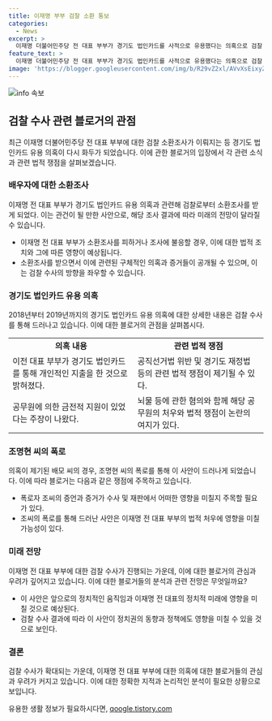 ```yaml
---
title: 이재명 부부 검찰 소환 통보
categories:
  - News
excerpt: >
  이재명 더불어민주당 전 대표 부부가 경기도 법인카드를 사적으로 유용했다는 의혹으로 검찰 소환조사를 받게 되었다. 이재명은 이미 다른 사건으로 대법원에 출석했으며, 검찰은 소환일을 특정하지 않았다. 이 의혹은 전 경기도청 별정직 직원이 폭로한 것으로, 이에 관련된 사건은 이미 기소되어 징역 10월에 집행유예 판결을 받은 상태이다. 공직선거법 위반 혐의도 포함되어 있으며, 국민권익위에 의해 대검에 이첩된 사건으로 수원지검이 수사하고 있다.
feature_text: >
  이재명 더불어민주당 전 대표 부부가 경기도 법인카드를 사적으로 유용했다는 의혹으로 검찰 소환조사를 받게 되었다. 이재명은 이미 다른 사건으로 대법원에 출석했으며, 검찰은 소환일을 특정하지 않았다. 이 의혹은 전 경기도청 별정직 직원이 폭로한 것으로, 이에 관련된 사건은 이미 기소되어 징역 10월에 집행유예 판결을 받은 상태이다. 공직선거법 위반 혐의도 포함되어 있으며, 국민권익위에 의해 대검에 이첩된 사건으로 수원지검이 수사하고 있다.
image: 'https://blogger.googleusercontent.com/img/b/R29vZ2xl/AVvXsEixyZcFfHzMRdzZMjFBmAUKJYCLCGyLL1o632UiGVXcaFdKo_bkvkuCioo0uUKlGfBVcT3P84aROyZIXSBEx3Aw5nCQ3pTgDom1WDC4m8eifvWiAmWEEVb4x6G_l8C0QH225ldMjyaFvpxGEBGNO37VmDTDMHGhJPq73UglMfDca1-0aw/s1600/blogspot.png'
---
```


<p><img src="https://blogger.googleusercontent.com/img/b/R29vZ2xl/AVvXsEixyZcFfHzMRdzZMjFBmAUKJYCLCGyLL1o632UiGVXcaFdKo_bkvkuCioo0uUKlGfBVcT3P84aROyZIXSBEx3Aw5nCQ3pTgDom1WDC4m8eifvWiAmWEEVb4x6G_l8C0QH225ldMjyaFvpxGEBGNO37VmDTDMHGhJPq73UglMfDca1-0aw/s1600/blogspot.png" alt="info 속보" /></p>

<h2 data-ke-size="size26">검찰 수사 관련 블로거의 관점</h2>

<p data-ke-size="size16">최근 이재명 더불어민주당 전 대표 부부에 대한 검찰 소환조사가 이뤄지는 등 경기도 법인카드 유용 의혹이 다시 화두가 되었습니다. 이에 관한 블로거의 입장에서 각 관련 소식과 관련 법적 쟁점을 살펴보겠습니다.</p>

<h3>배우자에 대한 소환조사</h3>

<p data-ke-size="size16">이재명 전 대표 부부가 경기도 법인카드 유용 의혹과 관련해 검찰로부터 소환조사를 받게 되었다. 이는 관건이 될 만한 사안으로, 해당 조사 결과에 따라 미래의 전망이 달라질 수 있습니다.</p>

<ul>
  <li>이재명 전 대표 부부가 소환조사를 피하거나 조사에 불응할 경우, 이에 대한 법적 조치와 그에 따른 영향이 예상됩니다.</li>
  <li>소환조사를 받으면서 이에 관련된 구체적인 의혹과 증거들이 공개될 수 있으며, 이는 검찰 수사의 방향을 좌우할 수 있습니다.</li>
</ul>

<h3>경기도 법인카드 유용 의혹</h3>

<p data-ke-size="size16">2018년부터 2019년까지의 경기도 법인카드 유용 의혹에 대한 상세한 내용은 검찰 수사를 통해 드러나고 있습니다. 이에 대한 블로거의 관점을 살펴봅시다.</p>

<table>
  <tr>
    <td style="text-align: center; height: 17px;"><b>의혹 내용</b></td>
    <td style="text-align: center; height: 17px;"><b>관련 법적 쟁점</b></td>
  </tr>
  <tr>
    <td>이전 대표 부부가 경기도 법인카드를 통해 개인적인 지출을 한 것으로 밝혀졌다.</td>
    <td>공직선거법 위반 및 경기도 재정법 등의 관련 법적 쟁점이 제기될 수 있다.</td>
  </tr>
  <tr>
    <td>공무원에 의한 금전적 지원이 있었다는 주장이 나왔다.</td>
    <td>뇌물 등에 관한 혐의와 함께 해당 공무원의 처우와 법적 쟁점이 논란의 여지가 있다.</td>
  </tr>
</table>

<h3>조명현 씨의 폭로</h3>

<p data-ke-size="size16">의혹이 제기된 배모 씨의 경우, 조명현 씨의 폭로를 통해 이 사안이 드러나게 되었습니다. 이에 따라 블로거는 다음과 같은 쟁점에 주목하고 있습니다.</p>

<ul>
  <li>폭로자 조씨의 증언과 증거가 수사 및 재판에서 어떠한 영향을 미칠지 주목할 필요가 있다.</li>
  <li>조씨의 폭로를 통해 드러난 사안은 이재명 전 대표 부부의 법적 처우에 영향을 미칠 가능성이 있다.</li>
</ul>

<h3>미래 전망</h3>

<p data-ke-size="size16">이재명 전 대표 부부에 대한 검찰 수사가 진행되는 가운데, 이에 대한 블로거의 관심과 우려가 깊어지고 있습니다. 이에 대한 블로거들의 분석과 관련 전망은 무엇일까요?</p>

<ul>
  <li>이 사안은 앞으로의 정치적인 움직임과 이재명 전 대표의 정치적 미래에 영향을 미칠 것으로 예상된다.</li>
  <li>검찰 수사 결과에 따라 이 사안이 정치권의 동향과 정책에도 영향을 미칠 수 있을 것으로 보인다.</li>
</ul>

<h3>결론</h3>

<p data-ke-size="size16">검찰 수사가 확대되는 가운데, 이재명 전 대표 부부에 대한 의혹에 대한 블로거들의 관심과 우려가 커지고 있습니다. 이에 대한 정확한 지적과 논리적인 분석이 필요한 상황으로 보입니다.</p>
유용한 생활 정보가 필요하시다면, <a href="https://qoogle.tistory.com" rel="dofollow">qoogle.tistory.com</a>


